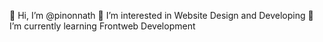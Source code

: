 👋 Hi, I’m @pinonnath
👀 I’m interested in Website Design and Developing
🌱 I’m currently learning Frontweb Development
